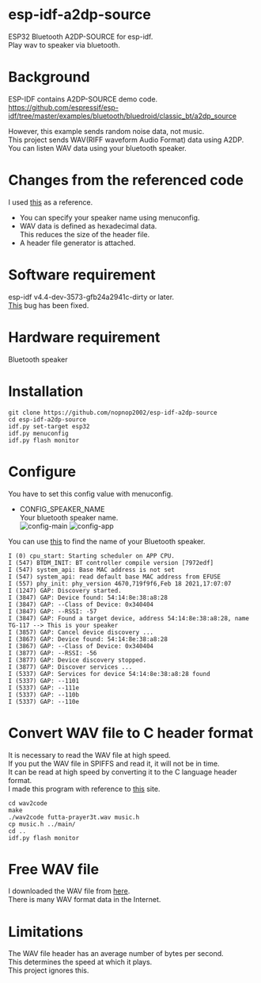 # esp-idf-a2dp-source
ESP32 Bluetooth A2DP-SOURCE for esp-idf.   
Play wav to speaker via bluetooth.   

# Background   
ESP-IDF contains A2DP-SOURCE demo code.   
https://github.com/espressif/esp-idf/tree/master/examples/bluetooth/bluedroid/classic_bt/a2dp_source

However, this example sends random noise data, not music.   
This project sends WAV(RIFF waveform Audio Format) data using A2DP.   
You can listen WAV data using your bluetooth speaker.   

# Changes from the referenced code   
I used [this](https://github.com/admiralmaggie/esp32_bt_source) as a reference.   
- You can specify your speaker name using menuconfig.   
- WAV data is defined as hexadecimal data.   
 This reduces the size of the header file.   
- A header file generator is attached.   

# Software requirement    
esp-idf v4.4-dev-3573-gfb24a2941c-dirty or later.   
[This](https://github.com/espressif/esp-idf/commit/52e7b99630288fd81d93b37f41b9eaca002b51b2) bug has been fixed.   


# Hardware requirement    
Bluetooth speaker

# Installation
```
git clone https://github.com/nopnop2002/esp-idf-a2dp-source
cd esp-idf-a2dp-source
idf.py set-target esp32
idf.py menuconfig
idf.py flash monitor
```

# Configure
You have to set this config value with menuconfig.   
- CONFIG_SPEAKER_NAME   
Your bluetooth speaker name.   
![config-main](https://user-images.githubusercontent.com/6020549/107940288-5c267300-6fcb-11eb-9323-dd8a6cf77c9a.jpg)
![config-app](https://user-images.githubusercontent.com/6020549/107940298-5e88cd00-6fcb-11eb-8c4a-28639db1df96.jpg)   

You can use [this](https://github.com/espressif/esp-idf/tree/master/examples/bluetooth/bluedroid/classic_bt/bt_discovery) to find the name of your Bluetooth speaker.   
```
I (0) cpu_start: Starting scheduler on APP CPU.
I (547) BTDM_INIT: BT controller compile version [7972edf]
I (547) system_api: Base MAC address is not set
I (547) system_api: read default base MAC address from EFUSE
I (557) phy_init: phy_version 4670,719f9f6,Feb 18 2021,17:07:07
I (1247) GAP: Discovery started.
I (3847) GAP: Device found: 54:14:8e:38:a8:28
I (3847) GAP: --Class of Device: 0x340404
I (3847) GAP: --RSSI: -57
I (3847) GAP: Found a target device, address 54:14:8e:38:a8:28, name TG-117 --> This is your speaker
I (3857) GAP: Cancel device discovery ...
I (3867) GAP: Device found: 54:14:8e:38:a8:28
I (3867) GAP: --Class of Device: 0x340404
I (3877) GAP: --RSSI: -56
I (3877) GAP: Device discovery stopped.
I (3877) GAP: Discover services ...
I (5337) GAP: Services for device 54:14:8e:38:a8:28 found
I (5337) GAP: --1101
I (5337) GAP: --111e
I (5337) GAP: --110b
I (5337) GAP: --110e
```

# Convert WAV file to C header format   
It is necessary to read the WAV file at high speed.   
If you put the WAV file in SPIFFS and read it, it will not be in time.   
It can be read at high speed by converting it to the C language header format.   
I made this program with reference to [this](https://blog.goo.ne.jp/lm324/e/ca93257fc9861a07bb6b8f27caa7d382) site.   

```
cd wav2code
make
./wav2code futta-prayer3t.wav music.h
cp music.h ../main/
cd ..
idf.py flash monitor
```

# Free WAV file   
I downloaded the WAV file from [here](https://music.futta.net/mp3.html).   
There is many WAV format data in the Internet.   

# Limitations   
The WAV file header has an average number of bytes per second.   
This determines the speed at which it plays.   
This project ignores this.   
